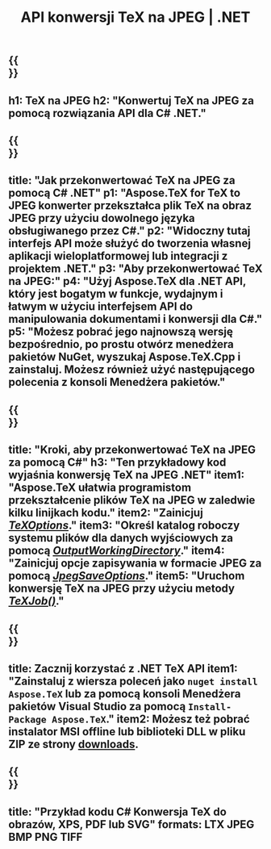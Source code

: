 ﻿---
translation: true
template: /_templates/_conversion-child-net.md
title: API konwersji TeX na JPEG | .NET
description: Funkcjonalność konwersji TeX do JPEG. Zintegruj tę lokalną bibliotekę .NET ze swoim projektem lub użyj aplikacji wieloplatformowych, aby przekonwertować TeX na JPEG.
keywords: tex do jpeg api net, tex2jpeg integruje c#
url: /net/conversion/tex-to-jpeg/
family: tex
platformtag: net
feature: conversion
informat: TEX
outformat: JPEG
otherformats: BMP PNG TIFF PDF SVG XPS
---


{{<section banner>}}
---
h1: TeX na JPEG
h2: "Konwertuj TeX na JPEG za pomocą rozwiązania API dla C# .NET."
---

{{<section overview>}}
---
title: "Jak przekonwertować TeX na JPEG za pomocą C# .NET"
p1: "Aspose.TeX for TeX to JPEG konwerter przekształca plik TeX na obraz JPEG przy użyciu dowolnego języka obsługiwanego przez C#."
p2: "Widoczny tutaj interfejs API może służyć do tworzenia własnej aplikacji wieloplatformowej lub integracji z projektem .NET."
p3: "Aby przekonwertować TeX na JPEG:"
p4: "Użyj Aspose.TeX dla .NET API, który jest bogatym w funkcje, wydajnym i łatwym w użyciu interfejsem API do manipulowania dokumentami i konwersji dla C#."
p5: "Możesz pobrać jego najnowszą wersję bezpośrednio, po prostu otwórz menedżera pakietów NuGet, wyszukaj Aspose.TeX.Cpp i zainstaluj. Możesz również użyć następującego polecenia z konsoli Menedżera pakietów."
---

{{<section feature1>}}
---
title: "Kroki, aby przekonwertować TeX na JPEG za pomocą C#"
h3: "Ten przykładowy kod wyjaśnia konwersję TeX na JPEG .NET"
item1: "Aspose.TeX ułatwia programistom przekształcenie plików TeX na JPEG w zaledwie kilku linijkach kodu."
item2: "Zainicjuj [*TeXOptions*](https://reference.aspose.com/tex/net/aspose.tex/texoptions/)."
item3: "Określ katalog roboczy systemu plików dla danych wyjściowych za pomocą [*OutputWorkingDirectory*](https://reference.aspose.com/tex/net/aspose.tex/texoptions/outputworkingdirectory/)."
item4: "Zainicjuj opcje zapisywania w formacie JPEG za pomocą [*JpegSaveOptions*](https://reference.aspose.com/tex/net/aspose.tex.presentation.image/jpegsaveoptions/)."
item5: "Uruchom konwersję TeX na JPEG przy użyciu metody [*TeXJob()*](https://reference.aspose.com/tex/net/aspose.tex/texjob/)."
---

{{<section feature2>}}
---
title: Zacznij korzystać z .NET TeX API
item1: "Zainstaluj z wiersza poleceń jako ```nuget install Aspose.TeX``` lub za pomocą konsoli Menedżera pakietów Visual Studio za pomocą ```Install-Package Aspose.TeX```."
item2: Możesz też pobrać instalator MSI offline lub biblioteki DLL w pliku ZIP ze strony [downloads](https://releases.aspose.com/tex/net).
---

{{<section widget>}}
---
title: "Przykład kodu C# Konwersja TeX do obrazów, XPS, PDF lub SVG"
formats: LTX JPEG BMP PNG TIFF
---

